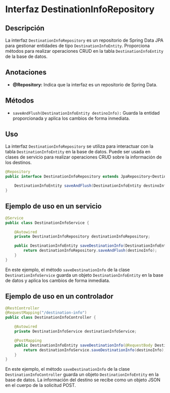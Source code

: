 # Interfaz DestinationInfoRepository

## Descripción
La interfaz `DestinationInfoRepository` es un repositorio de Spring Data JPA para gestionar entidades de tipo `DestinationInfoEntity`. Proporciona métodos para realizar operaciones CRUD en la tabla `DestinationInfoEntity` de la base de datos.

## Anotaciones

- **@Repository:** Indica que la interfaz es un repositorio de Spring Data.

## Métodos

- `saveAndFlush(DestinationInfoEntity destinoInfo):` Guarda la entidad proporcionada y aplica los cambios de forma inmediata.

## Uso

La interfaz `DestinationInfoRepository` se utiliza para interactuar con la tabla `DestinationInfoEntity` en la base de datos. Puede ser usada en clases de servicio para realizar operaciones CRUD sobre la información de los destinos.

```java
@Repository
public interface DestinationInfoRepository extends JpaRepository<DestinationInfoEntity, Long> {

    DestinationInfoEntity saveAndFlush(DestinationInfoEntity destinoInfo);
}
```

## Ejemplo de uso en un servicio

```java
@Service
public class DestinationInfoService {

    @Autowired
    private DestinationInfoRepository destinationInfoRepository;

    public DestinationInfoEntity saveDestinationInfo(DestinationInfoEntity destinoInfo) {
        return destinationInfoRepository.saveAndFlush(destinoInfo);
    }
}
```
En este ejemplo, el método `saveDestinationInfo` de la clase `DestinationInfoService` guarda un objeto `DestinationInfoEntity` en la base de datos y aplica los cambios de forma inmediata.

## Ejemplo de uso en un controlador

```java
@RestController
@RequestMapping("/destination-info")
public class DestinationInfoController {

    @Autowired
    private DestinationInfoService destinationInfoService;

    @PostMapping
    public DestinationInfoEntity saveDestinationInfo(@RequestBody DestinationInfoEntity destinoInfo) {
        return destinationInfoService.saveDestinationInfo(destinoInfo);
    }
}
```

En este ejemplo, el método `saveDestinationInfo` de la clase `DestinationInfoController` guarda un objeto `DestinationInfoEntity` en la base de datos. La información del destino se recibe como un objeto JSON en el cuerpo de la solicitud POST.